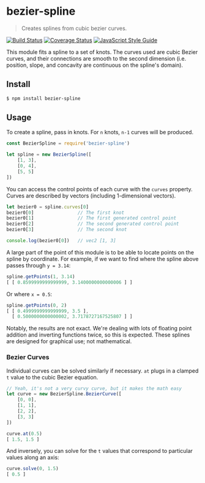 # bezier-spline

> Creates splines from cubic bezier curves.

[![Build Status](https://travis-ci.org/Zunawe/bezier-spline.svg?branch=master)](https://travis-ci.org/Zunawe/bezier-spline) [![Coverage Status](https://coveralls.io/repos/github/Zunawe/bezier-spline/badge.svg?branch=master)](https://coveralls.io/github/Zunawe/bezier-spline?branch=master) [![JavaScript Style Guide](https://img.shields.io/badge/code_style-standard-brightgreen.svg)](https://standardjs.com)

This module fits a spline to a set of knots. The curves used are cubic Bezier curves, and their connections are smooth to the second dimension (i.e. position, slope, and concavity are continuous on the spline's domain).

## Install

```sh
$ npm install bezier-spline
```

## Usage

To create a spline, pass in knots. For `n` knots, `n-1` curves will be produced.

```js
const BezierSpline = require('bezier-spline')

let spline = new BezierSpline([
	[1, 3],
	[0, 4],
	[5, 5]
])
```

You can access the control points of each curve with the `curves` property. Curves are described by vectors (including 1-dimensional vectors).

```js
let bezier0 = spline.curves[0]
bezier0[0]                // The first knot
bezier0[1]                // The first generated control point
bezier0[2]                // The second generated control point
bezier0[3]                // The second knot

console.log(bezier0[0])   // vec2 [1, 3]
```

A large part of the point of this module is to be able to locate points on the spline by coordinate. For example, if we want to find where the spline above passes through `y = 3.14`:

```js
spline.getPoints(1, 3.14)
[ [ 0.8599999999999999, 3.1400000000000006 ] ]
```

Or where `x = 0.5`:

```js
spline.getPoints(0, 2)
[ [ 0.4999999999999999, 3.5 ],
  [ 0.5000000000000002, 3.7178727167525807 ] ]
```

Notably, the results are not exact. We're dealing with lots of floating point addition and inverting functions twice, so this is expected. These splines are designed for graphical use; not mathematical.

### Bezier Curves

Individual curves can be solved similarly if necessary. `at` plugs in a clamped `t` value to the cubic Bezier equation.

```js
// Yeah, it's not a very curvy curve, but it makes the math easy
let curve = new BezierSpline.BezierCurve([
	[0, 0],
	[1, 1],
	[2, 2],
	[3, 3]
])

curve.at(0.5)
[ 1.5, 1.5 ]
```

And inversely, you can solve for the `t` values that correspond to particular values along an axis:

```js
curve.solve(0, 1.5)
[ 0.5 ]
```
